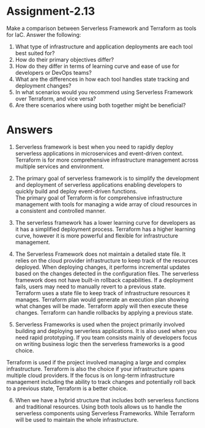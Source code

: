 # Assignment-2.13

Make a comparison between Serverless Framework and Terraform as tools for IaC. Answer the following:

1. What type of infrastructure and application deployments are each tool best suited for?
2. How do their primary objectives differ?
3. How do they differ in terms of learning curve and ease of use for developers or DevOps teams?
4. What are the differences in how each tool handles state tracking and deployment changes?
5. In what scenarios would you recommend using Serverless Framework over Terraform, and vice versa?
6. Are there scenarios where using both together might be beneficial?

# Answers

1. Serverless framework is best when you need to rapidly deploy serverless applications in microservices and event-driven context. <br>Terraform is for more comprehensive infrastructure management across multiple services and environment. 

2. The primary goal of serverless framework is to simplify the development and deployment of serverless applications enabling developers to quickly build and deploy event-driven functions.<br>
The primary goal of Terraform is for comprehensive infrastructure management with tools for managing a wide array of cloud resources in a consistent and controlled manner.

3. The serverless framework has a lower learning curve for developers as it has a simplified deployment process.
Terraform has a higher learning curve, however it is more powerful and flexible for infrastructure management.

4. The Serverless Framework does not maintain a detailed state file. It relies on the cloud provider infrastructure to keep track of the resources deployed. When deploying changes, it performs incremental updates based on the changes detected in the configuration files. The serverless framework does not have built-in rollback capabilities. If a deployment fails, users may need to manually revert to a previous state.<br>Terraform uses a state file to keep track of infrastructure resources it manages. Terraform plan would generate an execution plan showing what changes will be made. Terraform apply will then execute these changes. Terraform can handle rollbacks by applying a previous state.

5. Serverless Frameworks is used when the project primarily involved building and deploying serverless applications. It is also used when you need rapid prototyping. If you team consists mainly of developers focus on writing business logic then the serverless frameworks is a good choice.

Terraform is used if the project involved managing a large and complex infrastructure. Terraform is also the choice if your infrastructure spans multiple cloud providers. If the focus is on long-term infrastructure management including the ability to track changes and potentially roll back to a previous state, Terraform is a better choice.

6. When we have a hybrid structure that includes both serverless functions and traditional resources. Using both tools allows us to handle the serverless components using Serverless Frameworks. While Terraform will be used to maintain the whole infrastructure.
